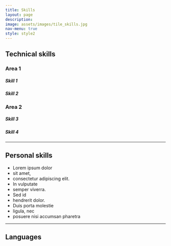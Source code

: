 ```yaml
---
title: Skills
layout: page
description:
image: assets/images/tile_skills.jpg
nav-menu: true
style: style2
---
```


<!-- Main -->
<div id="main" class="alt">

<!-- One -->
<section id="one">
	<div class="inner">

<!-- Technical skills -->
<div>
    <h2>Technical skills</h2>
	<div id="accordion">
		<!-- Area 1 -->
  		<h3>Area 1</h3>
  		<div class="skillset">
			<div class="skillset-item">
				<h5 class="skillset-level-title">Skill 1</h5>
				<div class="skillset-level-bar">
					<div class="skillset-level-bar-inner" data-level="98%" style="width: 98%;"></div>
				</div>
			</div>
			<div class="skillset-item">
				<h5 class="skillset-level-title">Skill 2</h5>
				<div class="skillset-level-bar">
					<div class="skillset-level-bar-inner" data-level="90%" style="width: 90%;"></div>
				</div>
			</div>
		</div>
		<!-- Area 2 -->
  		<h3>Area 2</h3>
  		<div class="skillset">
			<div class="skillset-item">
				<h5 class="skillset-level-title">Skill 3</h5>
				<div class="skillset-level-bar">
					<div class="skillset-level-bar-inner" data-level="80%" style="width: 80%;"></div>
				</div>
			</div>
			<div class="skillset-item">
				<h5 class="skillset-level-title">Skill 4</h5>
				<div class="skillset-level-bar">
					<div class="skillset-level-bar-inner" data-level="60%" style="width: 60%;"></div>
				</div>
			</div>
		</div>
	</div>
</div>

<hr class="major">

<!-- Personal skills -->
<div>
    <h2>Personal skills</h2>
	<ul class="actions">
		<li class="button accent2">Lorem ipsum dolor</li>
		<li class="button accent2">sit amet,</li>
		<li class="button accent2">consectetur adipiscing elit.</li>
		<li class="button accent2">In vulputate</li>
		<li class="button accent2">semper viverra.</li>
		<li class="button accent2">Sed id</li>
		<li class="button accent2">hendrerit dolor.</li>
		<li class="button accent2">Duis porta molestie</li>
		<li class="button accent2">ligula, nec</li>
		<li class="button accent2">posuere nisi accumsan pharetra</li>
	</ul>
</div>

<hr class="major">

<!-- Languages -->
<div>
    <h2>Languages</h2>
</div>

</div>
</section>

</div>
